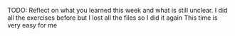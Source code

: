 TODO: Reflect on what you learned this week and what is still unclear.
I did all the exercises before but I lost all the files so I did it again
This time is very easy for me